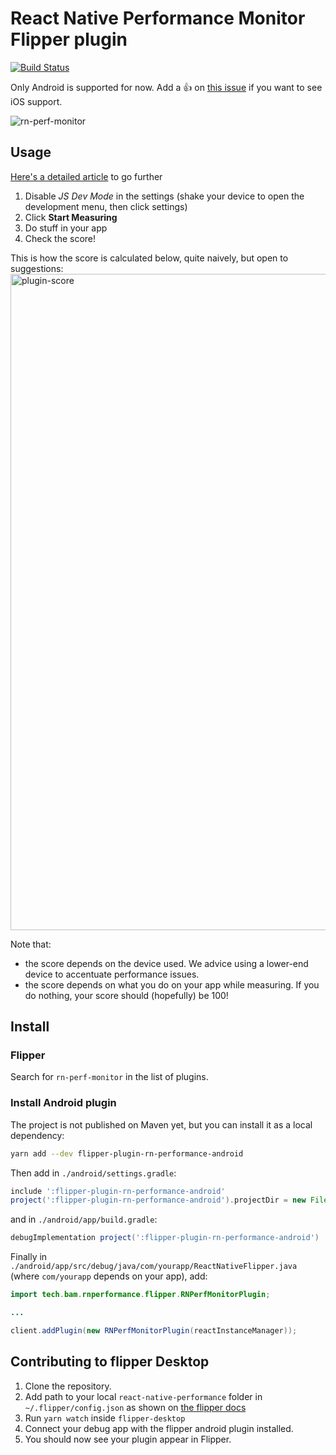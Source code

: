 # React Native Performance Monitor Flipper plugin

[![Build Status](https://app.travis-ci.com/bamlab/react-native-performance.svg?branch=master)](https://app.travis-ci.com/bamlab/react-native-performance)

Only Android is supported for now. Add a 👍 on [this issue](https://github.com/bamlab/react-native-performance/issues/18) if you want to see iOS support.

![rn-perf-monitor](https://user-images.githubusercontent.com/4534323/151138734-dc9af3b1-1e96-4416-8abd-346597a4dbe8.gif)


## Usage

[Here's a detailed article](https://blog.bam.tech/developer-news/measuring-and-improving-performance-on-a-react-native-app) to go further

1. Disable *JS Dev Mode* in the settings (shake your device to open the development menu, then click settings)
2. Click **Start Measuring**
3. Do stuff in your app
4. Check the score!

This is how the score is calculated below, quite naively, but open to suggestions:
<img width="1050" alt="plugin-score" src="https://user-images.githubusercontent.com/4534323/142174520-ab09e61c-9727-4969-8e1e-a9b688f9fd78.png">

Note that:
- the score depends on the device used. We advice using a lower-end device to accentuate performance issues.
- the score depends on what you do on your app while measuring. If you do nothing, your score should (hopefully) be 100!

## Install

### Flipper

Search for `rn-perf-monitor` in the list of plugins.

### Install Android plugin

The project is not published on Maven yet, but you can install it as a local dependency:

```sh
yarn add --dev flipper-plugin-rn-performance-android
```

Then add in `./android/settings.gradle`:

```gradle
include ':flipper-plugin-rn-performance-android'
project(':flipper-plugin-rn-performance-android').projectDir = new File(rootProject.projectDir, '../node_modules/flipper-plugin-rn-performance-android')
```

and in `./android/app/build.gradle`:

```gradle
debugImplementation project(':flipper-plugin-rn-performance-android')
```

Finally in `./android/app/src/debug/java/com/yourapp/ReactNativeFlipper.java` (where `com/yourapp` depends on your app), add:

```java
import tech.bam.rnperformance.flipper.RNPerfMonitorPlugin;

...

client.addPlugin(new RNPerfMonitorPlugin(reactInstanceManager));
```

## Contributing to flipper Desktop

1. Clone the repository.
2. Add path to your local `react-native-performance` folder in `~/.flipper/config.json` as shown on [the flipper docs](https://fbflipper.com/docs/extending/loading-custom-plugins/)
3. Run `yarn watch` inside `flipper-desktop`
4. Connect your debug app with the flipper android plugin installed.
5. You should now see your plugin appear in Flipper.
